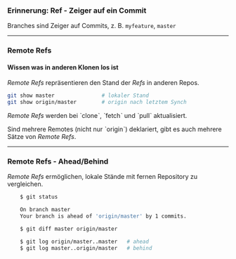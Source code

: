 
### Erinnerung: Ref - Zeiger auf ein Commit

Branches sind Zeiger auf Commits, z. B. `myfeature`, `master`


---

### Remote Refs

#### Wissen was in anderen Klonen los ist

*Remote Refs* repräsentieren den Stand der *Refs* 
in anderen Repos. 

```bash
git show master               # lokaler Stand
git show origin/master        # origin nach letztem Synch
```

*Remote Refs* werden bei ˋcloneˋ, ˋfetchˋ und ˋpullˋ aktualisiert.

Sind mehrere Remotes (nicht nur ˋoriginˋ) deklariert, 
gibt es auch mehrere Sätze von *Remote Refs*.


---

### Remote Refs - Ahead/Behind

*Remote Refs* ermöglichen, lokale Stände mit fernen Repository zu vergleichen.

```bash
    $ git status

    On branch master
    Your branch is ahead of 'origin/master' by 1 commits.

    $ git diff master origin/master

    $ git log origin/master..master   # ahead
    $ git log master..origin/master   # behind
```




